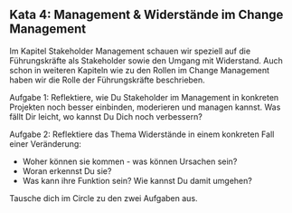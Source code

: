 ## Kata 4: Management & Widerstände im Change Management ##

Im Kapitel Stakeholder Management schauen wir speziell auf die Führungskräfte als Stakeholder sowie den Umgang mit Widerstand. Auch schon in weiteren Kapiteln wie zu den Rollen im Change Management haben wir die Rolle der Führungskräfte beschrieben. 

Aufgabe 1: Reflektiere, wie Du Stakeholder im Management in konkreten Projekten noch besser einbinden, moderieren und managen kannst. Was fällt Dir leicht, wo kannst Du Dich noch verbessern? 

Aufgabe 2: Reflektiere das Thema Widerstände in einem konkreten Fall einer Veränderung:
- Woher können sie kommen - was können Ursachen sein?
- Woran erkennst Du sie?
- Was kann ihre Funktion sein? Wie kannst Du damit umgehen? 

Tausche dich im Circle zu den zwei Aufgaben aus. 
